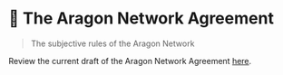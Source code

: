 
# 🦅 The Aragon Network Agreement
> The subjective rules of the Aragon Network

Review the current draft of the Aragon Network Agreement [here](https://github.com/aragon/agreement/pull/1).
